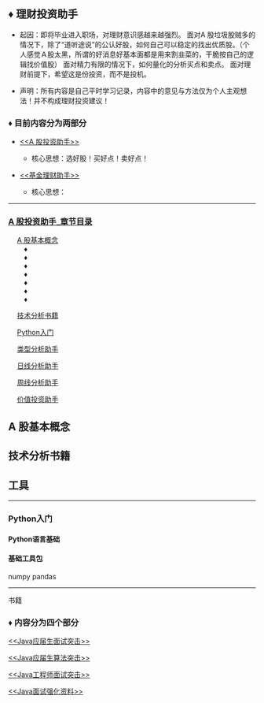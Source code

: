 ## ♦ 理财投资助手
* 起因：即将毕业进入职场，对理财意识感越来越强烈。
    面对A 股垃圾股贼多的情况下，除了“道听途说”的公认好股，如何自己可以稳定的找出优质股。（个人感觉Ａ股太黑，所谓的好消息好基本面都是用来割韭菜的，干脆按自己的逻辑找价值股）
    面对精力有限的情况下，如何量化的分析买点和卖点。
    面对理财前提下，希望这是份投资，而不是投机。

* 声明：所有内容是自己平时学习记录，内容中的意见与方法仅为个人主观想法！并不构成理财投资建议！

        
### ♦ 目前内容分为两部分
- <a href="./A_股投资助手.md/#1"><<A 股投资助手>></a> <br>
  - 核心思想：选好股！买好点！卖好点！ 
        
- <a href="./基金理财助手.md/#2"><<基金理财助手>></a> <br>
  - 核心思想：


---

### <a href="./Java应届生面试突击_目录.md/#1">A 股投资助手_章节目录</a> <br>
&ensp;&ensp; <a href="./A_股投资助手.md/#11">A 股基本概念</a> <br>
&ensp;&ensp;&ensp;&ensp; ♦ <a href="./A_股投资助手_章节目录.md/#111"> </a> <br>
&ensp;&ensp;&ensp;&ensp; ♦ <a href="./A_股投资助手_章节目录.md/#112"> </a> <br>
&ensp;&ensp;&ensp;&ensp; ♦ <a href="./A_股投资助手_章节目录.md/#113"> </a> <br>
&ensp;&ensp;&ensp;&ensp; ♦ <a href="./A_股投资助手_章节目录.md/#114"> </a> <br>
&ensp;&ensp;&ensp;&ensp; ♦ <a href="./A_股投资助手_章节目录.md/#114"> </a> <br>
&ensp;&ensp;&ensp;&ensp; ♦ <a href="./A_股投资助手_章节目录.md/#115"> </a> <br>
&ensp;&ensp;&ensp;&ensp; ♦ <a href="./A_股投资助手_章节目录.md/#115"> </a> <br>

&ensp;&ensp; <a href="./A_股投资助手.md/#12">技术分析书籍</a> <br>

&ensp;&ensp; <a href="./A_股投资助手.md/#13">Python入门</a> <br>

&ensp;&ensp; <a href="./A_股投资助手.md/#14">类型分析助手</a> <br>

&ensp;&ensp; <a href="./A_股投资助手.md/#15">日线分析助手</a> <br>

&ensp;&ensp; <a href="./A_股投资助手.md/#16">周线分析助手</a> <br>

&ensp;&ensp; <a href="./A_股投资助手.md/#11">价值投资助手</a> <br>


## A 股基本概念


## 技术分析书籍


## 工具
----
### Python入门

#### Python语言基础

#### 基础工具包
   numpy
   pandas
   
----

书籍

### ♦ 内容分为四个部分
<a href="./Java应届生面试突击_目录.md/#1"><<Java应届生面试突击>></a> <br>

<a href="./Java应届生算法突击_目录.md/#2"><<Java应届生算法突击>></a> <br>

<a href="./Java工程师面试突击_目录.md/#3"><<Java工程师面试突击>></a> <br>

<a href="./Java面试强化资料_目录.md/#4"><<Java面试强化资料>></a> <br>
